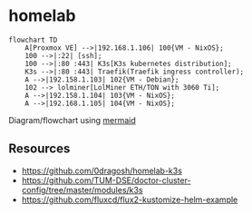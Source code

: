 # homelab

```mermaid
flowchart TD
	A[Proxmox VE] -->|192.168.1.106| 100{VM - NixOS};
	100 -->|:22| [ssh];
	100 -->|:80 :443| K3s[K3s kubernetes distribution];
	K3s -->|:80 :443| Traefik(Traefik ingress controller);
	A -->|192.158.1.103| 102{VM - Debian};
	102 --> lolminer[LolMiner ETH/TON with 3060 Ti];
	A -->|192.158.1.104| 103{VM - NixOS};
	A -->|192.168.1.105| 104{VM - NixOS};
```

Diagram/flowchart using [mermaid](https://github.com/mermaid-js/mermaid)

## Resources

- https://github.com/0dragosh/homelab-k3s
- https://github.com/TUM-DSE/doctor-cluster-config/tree/master/modules/k3s
- https://github.com/fluxcd/flux2-kustomize-helm-example

